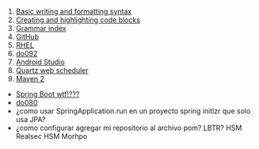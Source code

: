 1. [Basic writing and formatting syntax](https://help.github.com/articles/basic-writing-and-formatting-syntax/)
2. [Creating and highlighting code blocks](https://help.github.com/articles/creating-and-highlighting-code-blocks/)
3. [Grammar index](https://github.com/github/linguist/blob/master/vendor/README.md)
4. [GitHub](https://github.com/ronald0009/Leeme/blob/master/resources/GitHub.md)
5. [RHEL](https://github.com/ronald0009/Leeme/blob/master/resources/rhel.md)
6. [do092](https://github.com/ronald0009/Leeme/blob/master/resources/do092.md)
7. [Android Studio](https://github.com/ronald0009/Leeme/blob/master/resources/androidstudio001.md)
8. [Quartz web scheduler](https://github.com/ronald0009/qwscheduler)
9. [Maven 2](https://github.com/ronald0009/Leeme/blob/master/resources/maven2.md)
- [Spring Boot wtf!???]()
- [do080](https://github.com/ronald0009/Leeme/blob/master/resources/do080.md)
- ¿como usar SpringApplication.run en un proyecto spring initlzr que solo usa JPA?
- ¿como configurar agregar mi repositorio al archivo pom?
LBTR?
HSM Realsec
HSM Morhpo
